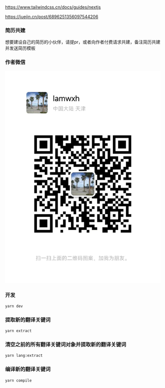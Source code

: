 https://www.tailwindcss.cn/docs/guides/nextjs

https://juejin.cn/post/6896251356097544206

### 简历共建
想要建设自己的简历的小伙伴，请提pr，或者向作者付费请求共建，备注简历共建并发送简历模板

### 作者微信
![扫码微信](https://github.com/xiaohog/bionote/blob/main/public/author.jpg?raw=true)

### 开发
```bash
yarn dev
```
### 提取新的翻译关键词
```bash
yarn extract
```

### 清空之前的所有翻译关键词对象并提取新的翻译关键词
```bash
yarn lang:extract
```

### 编译新的翻译关键词
```bash
yarn compile
```